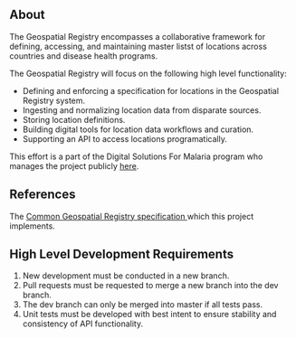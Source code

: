 ## About
The Geospatial Registry encompasses a collaborative framework for defining, accessing, and maintaining master listst of locations across countries and disease health programs. 

The Geospatial Registry will focus on the following high level functionality:
* Defining and enforcing a specification for locations in the Geospatial Registry system.
* Ingesting and normalizing location data from disparate sources.
* Storing location definitions.
* Building digital tools for location data workflows and curation.
* Supporting an API to access locations programatically.


This effort is a part of the Digital Solutions For Malaria program who manages the project publicly <a href="https://github.com/ds4me/ds4me-wiki/wiki" target="_blank">here</a>.

## References
The <a href="https://github.com/terraframe/common-geospatial-registry-specification" target="_blank">Common Geospatial Registry specification </a> which this project implements.

## High Level Development Requirements
1. New development must be conducted in a new branch.
2. Pull requests must be requested to merge a new branch into the dev branch. 
3. The dev branch can only be merged into master if all tests pass.
4. Unit tests must be developed with best intent to ensure stability and consistency of API functionality.
